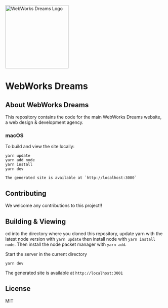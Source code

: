 <div>
  <img alt="WebWorks Dreams Logo" src="https://www.webworksdreams.com/_next/static/media/WWD.2.76100857.svg" width="200px">
</div>

# WebWorks Dreams

## About WebWorks Dreams
This repository contains the code for the main WebWorks Dreams website, a web design & development agency.

### macOS

To build and view the site locally:

    yarn update
    yarn add node
    yarn install
    yarn dev

    The generated site is available at `http://localhost:3000`

## Contributing
We welcome any contributions to this project!!

## Building & Viewing ##

cd into the directory where you cloned this repository, update yarn with the latest node version with `yarn update` then install node with `yarn install node`. Then install the node packet manager with `yarn add`.

Start the server in the current directory

    yarn dev

The generated site is available at `http://localhost:3001`

## License
MIT
